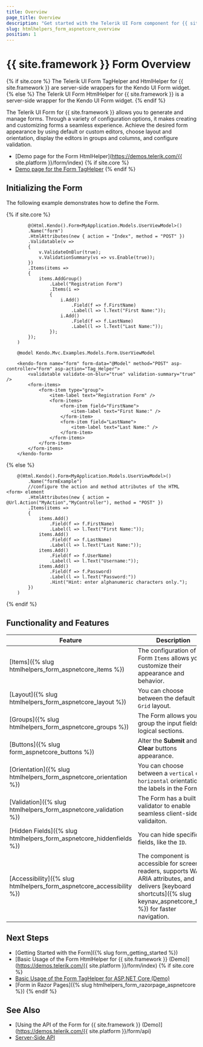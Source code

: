 ```yaml
---
title: Overview
page_title: Overview
description: "Get started with the Telerik UI Form component for {{ site.framework }} and learn about its features and how to initialize the component."
slug: htmlhelpers_form_aspnetcore_overview
position: 1
---
```


# {{ site.framework }} Form Overview

{% if site.core %}
The Telerik UI Form TagHelper and HtmlHelper for {{ site.framework }} are server-side wrappers for the Kendo UI Form widget.
{% else %}
The Telerik UI Form HtmlHelper for {{ site.framework }} is a server-side wrapper for the Kendo UI Form widget.
{% endif %}

The Telerik UI Form for {{ site.framework }} allows you to generate and manage forms. Through a variety of configuration options, it makes creating and customizing forms a seamless experience. Achieve the desired form appearance by using default or custom editors, choose layout and orientation, display the editors in groups and columns, and configure validation.

* [Demo page for the Form HtmlHelper](https://demos.telerik.com/{{ site.platform }}/form/index)
{% if site.core %}
* [Demo page for the Form TagHelper](https://demos.telerik.com/aspnet-core/form/tag-helper)
{% endif %}

## Initializing the Form

The following example demonstrates how to define the Form.

{% if site.core %}
```HtmlHelper
        @(Html.Kendo().Form<MyApplication.Models.UserViewModel>()
        .Name("form")
        .HtmlAttributes(new { action = "Index", method = "POST" })
        .Validatable(v =>
        {
            v.ValidateOnBlur(true);
            v.ValidationSummary(vs => vs.Enable(true));
        })
        .Items(items =>
        {
            items.AddGroup()
                .Label("Registration Form")
                .Items(i =>
                {
                    i.Add()
                        .Field(f => f.FirstName)
                        .Label(l => l.Text("First Name:"));
                    i.Add()
                        .Field(f => f.LastName)
                        .Label(l => l.Text("Last Name:"));
                });
        });
    )

```
```TagHelper
    @model Kendo.Mvc.Examples.Models.Form.UserViewModel

    <kendo-form name="form" form-data="@Model" method="POST" asp-controller="Form" asp-action="Tag_Helper">
        <validatable validate-on-blur="true" validation-summary="true" />
        <form-items>
            <form-item type="group">
                <item-label text="Registration Form" />
                <form-items>
                    <form-item field="FirstName">
                        <item-label text="First Name:" />
                    </form-item>
                    <form-item field="LastName">
                        <item-label text="Last Name:" />
                    </form-item>
                </form-items>
            </form-item>
        </form-items>
    </kendo-form>

```
{% else %}
```HtmlHelper
    @(Html.Kendo().Form<MyApplication.Models.UserViewModel>()
        .Name("formExample")
        //configure the action and method attributes of the HTML <form> element
        .HtmlAttributes(new { action = @Url.Action("MyAction","MyController"), method = "POST" })
        .Items(items =>
        {
            items.Add()
                .Field(f => f.FirstName)
                .Label(l => l.Text("First Name:"));
            items.Add()
                .Field(f => f.LastName)
                .Label(l => l.Text("Last Name:"));
            items.Add()
                .Field(f => f.UserName)
                .Label(l => l.Text("Username:"));
            items.Add()
                .Field(f => f.Password)
                .Label(l => l.Text("Password:"))
                .Hint("Hint: enter alphanumeric characters only.");
        })
    )
```
{% endif %}

## Functionality and Features

|Feature|Description|
|-------|-----------|
| [Items]({% slug htmlhelpers_form_aspnetcore_items %})| The configuration of the Form `Items` allows you to customize their appearance and behavior. |
| [Layout]({% slug htmlhelpers_form_aspnetcore_layout %})| You can choose between the default and `Grid` layout. |
| [Groups]({% slug htmlhelpers_form_aspnetcore_groups %})| The Form allows you to group the input fields in logical sections. |
| [Buttons]({% slug form_aspnetcore_buttons %})| Alter the **Submit** and **Clear** buttons appearance.  |
| [Orientation]({% slug htmlhelpers_form_aspnetcore_orientation %})|  You can choose between a `vertical` or `horizontal` orientation of the labels in the Form. |
| [Validation]({% slug htmlhelpers_form_aspnetcore_validation %})| The Form has a built-in validator to enable seamless client-side validaiton. |
| [Hidden Fields]({% slug htmlhelpers_form_aspnetcore_hiddenfields %})| You can hide specific fields, like the `ID`. |
| [Accessibility]({% slug htmlhelpers_form_aspnetcore_accessibility %})| The component is accessible for screen readers, supports WAI-ARIA attributes, and delivers [keyboard shortcuts]({% slug keynav_aspnetcore_form %}) for faster navigation. |

## Next Steps

* [Getting Started with the Form]({% slug form_getting_started %})
* [Basic Usage of the Form HtmlHelper for {{ site.framework }} (Demo)](https://demos.telerik.com/{{ site.platform }}/form/index)
{% if site.core %}
* [Basic Usage of the Form TagHelper for ASP.NET Core (Demo)](https://demos.telerik.com/aspnet-core/form/tag-helper)
* [Form in Razor Pages]({% slug htmlhelpers_form_razorpage_aspnetcore %})
{% endif %}

## See Also

* [Using the API of the Form for {{ site.framework }} (Demo)](https://demos.telerik.com/{{ site.platform }}/form/api)
* [Server-Side API](/api/form)
